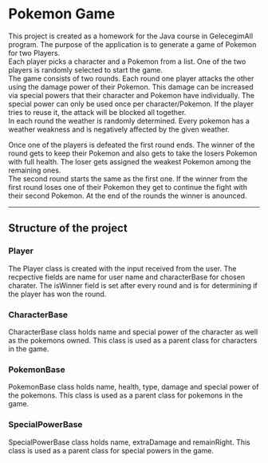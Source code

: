 # Pokemon Game
This project is created as a homework for the Java course in GelecegimAll program. The purpose of the application is to generate a game of Pokemon for two Players.  
Each player picks a character and a Pokemon from a list. One of the two players is randomly selected to start the game.   
The game consists of two rounds. Each round one player attacks the other using the damage power of their Pokemon. This damage can be increased via special powers that their character and Pokemon have individually.
The special power can only be used once per character/Pokemon. If the player tries to reuse it, the attack will be blocked all together.     
In each round the weather is randomly determined. Every pokemon has a weather weakness and is negatively affected by the given weather.   

Once one of the players is defeated the first round ends. The winner of the round gets to keep their Pokemon and also gets to take the losers Pokemon with full health. The loser gets assigned the weakest Pokemon among the remaining ones.  
The second round starts the same as the first one. If the winner from the first round loses one of their Pokemon they get to continue the fight with their second Pokemon.
At the end of the rounds the winner is anounced.
________________________________

## Structure of the project
### Player
The Player class is created with the input received from the user. The recpective fields are name for user name and characterBase for chosen charater. The isWinner field is set after every round and is for determining if the player has won the round. 

### CharacterBase
CharacterBase class holds name and special power of the character as well as the pokemons owned. This class is used as a parent class for characters in the game.

### PokemonBase
PokemonBase class holds name, health, type, damage and special power of the pokemons. This class is used as a parent class for pokemons in the game.

### SpecialPowerBase
SpecialPowerBase class holds name, extraDamage and remainRight. This class is used as a parent class for special powers in the game.
